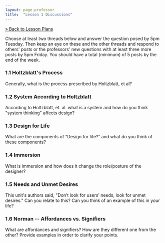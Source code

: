 ```yaml
---
layout: page-professor
title:  "Lesson 1 Discussions"
---
```

[&raquo; Back to Lesson Plans](/lesson-plans/)

Choose at least two threads below and answer the question posed by 5pm Tuesday. Then keep an eye on these and the other threads and respond to others' posts or the professors' new questions with at least three more posts by 5pm Friday. You should have a total (minimum) of 5 posts by the end of the week.

### 1.1 Holtzblatt's Process

Generally, what is the process prescribed by Holtzblatt, et al?

### 1.2 System According to Holtzblatt

According to Holtzblatt, et. al. what is a system and how do you think "system thinking" affects design?

### 1.3 Design for Life

What are the components of “Design for life?” and what do you think of these components?

### 1.4 Immersion

What is immersion and how does it change the role/posture of the designer?

### 1.5 Needs and Unmet Desires

This unit's authors said, "Don’t look for users’ needs, look for unmet desires." Can you relate to this? Can you think of an example of this in your life?

### 1.6 Norman -- Affordances vs. Signifiers

What are affordances and signifiers? How are they different one from the other? Provide examples in order to clarify your points.
